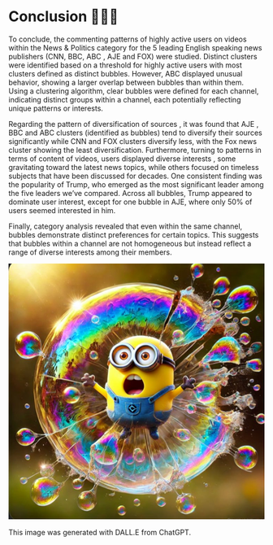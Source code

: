 # Conclusion 👀🫧😊


To conclude, the commenting patterns of highly active users on videos within the News & Politics category for the 5 leading English speaking news publishers (CNN, BBC, ABC , AJE and FOX) were studied. 
Distinct clusters were identified based on a threshold for highly active users with most clusters defined as distinct bubbles. However, ABC displayed unusual behavior, showing a larger overlap between bubbles than within them. 
Using a clustering algorithm, clear bubbles were defined for each channel, indicating distinct groups within a channel, each potentially reflecting unique patterns or interests.  

Regarding the pattern of diversification of sources , it was found that  AJE , BBC and ABC clusters (identified as  bubbles) tend  to diversify their sources significantly  while CNN and FOX clusters diversify less, with the Fox news cluster showing the least diversification. 
Furthermore, turning to patterns in terms of content of videos, users displayed diverse interests , some gravitating toward the latest news topics, while others focused on timeless subjects that have been discussed for decades. 
One consistent finding was the popularity of Trump, who emerged as the most significant leader among the five leaders we’ve compared.
Across all bubbles,  Trump appeared to dominate user interest, except for one bubble in AJE, where only 50% of users seemed interested in him.

Finally, category analysis revealed that even within the same channel, bubbles demonstrate distinct preferences for certain topics. This suggests that bubbles within a channel are not homogeneous but instead reflect a range of diverse interests among their members.



![output](/assets/img/mignonfinal.jpg)

This image was generated with DALL.E from ChatGPT.
